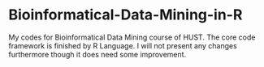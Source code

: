 # Bioinformatical-Data-Mining-in-R
My codes for Bioinformatical Data Mining course of HUST. The core code framework is finished by R Language. I will not present any changes furthermore though it does need some improvement.
